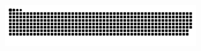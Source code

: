 <picture>
  <source media="(prefers-color-scheme: dark)" srcset="https://raw.githubusercontent.com/Hongmiao0207/Hongmiao0207/output/github-contribution-grid-snake-dark.svg">
  <source media="(prefers-color-scheme: light)" srcset="https://raw.githubusercontent.com/Hongmiao0207/Hongmiao0207/output/github-contribution-grid-snake.svg">
  <img alt="github contribution grid snake animation" src="https://raw.githubusercontent.com/Hongmiao0207/Hongmiao0207/output/github-contribution-grid-snake.svg">
</picture>
